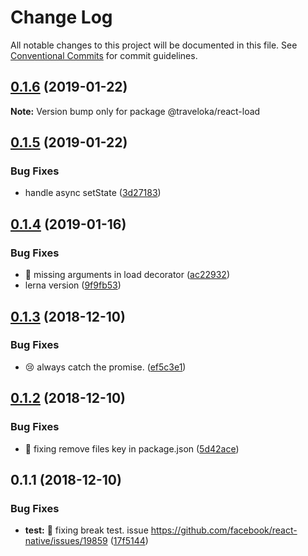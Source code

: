 # Change Log

All notable changes to this project will be documented in this file.
See [Conventional Commits](https://conventionalcommits.org) for commit guidelines.

<a name="0.1.6"></a>
## [0.1.6](https://github.com/Jekiwijaya/react-load/compare/v0.1.5...v0.1.6) (2019-01-22)

**Note:** Version bump only for package @traveloka/react-load





<a name="0.1.5"></a>
## [0.1.5](https://github.com/Jekiwijaya/react-load/compare/v0.1.4...v0.1.5) (2019-01-22)


### Bug Fixes

* handle async setState ([3d27183](https://github.com/Jekiwijaya/react-load/commit/3d27183))





<a name="0.1.4"></a>
## [0.1.4](https://github.com/Jekiwijaya/react-load/compare/v0.1.3...v0.1.4) (2019-01-16)


### Bug Fixes

* 🔧 missing arguments in load decorator ([ac22932](https://github.com/Jekiwijaya/react-load/commit/ac22932))
* lerna version ([9f9fb53](https://github.com/Jekiwijaya/react-load/commit/9f9fb53))





<a name="0.1.3"></a>
## [0.1.3](https://github.com/Jekiwijaya/react-load/compare/v0.1.2...v0.1.3) (2018-12-10)


### Bug Fixes

* 😢 always catch the promise. ([ef5c3e1](https://github.com/Jekiwijaya/react-load/commit/ef5c3e1))





<a name="0.1.2"></a>
## [0.1.2](https://github.com/traveloka/react-load/compare/v0.1.1...v0.1.2) (2018-12-10)


### Bug Fixes

* 🔧 fixing remove files key in package.json ([5d42ace](https://github.com/traveloka/react-load/commit/5d42ace))





<a name="0.1.1"></a>
## 0.1.1 (2018-12-10)


### Bug Fixes

* **test:** 🔧 fixing break test. issue https://github.com/facebook/react-native/issues/19859 ([17f5144](https://github.com/traveloka/react-load/commit/17f5144))

